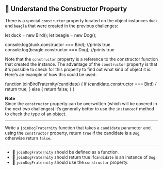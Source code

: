 🚀 Understand the Constructor Property
--------------------------------------

There is a special `constructor` property located on the object instances `duck` and `beagle` that were created in the previous challenges:

let duck = new Bird();
let beagle = new Dog();

console.log(duck.constructor === Bird);  //prints true
console.log(beagle.constructor === Dog);  //prints true

Note that the `constructor` property is a reference to the constructor function that created the instance. The advantage of the `constructor` property is that it's possible to check for this property to find out what kind of object it is. Here's an example of how this could be used:

function joinBirdFraternity(candidate) {
  if (candidate.constructor === Bird) {
    return true;
  } else {
    return false;
  }
}

**Note**  
Since the `constructor` property can be overwritten (which will be covered in the next two challenges) it’s generally better to use the `instanceof` method to check the type of an object.

* * *

Write a `joinDogFraternity` function that takes a `candidate` parameter and, using the `constructor` property, return `true` if the candidate is a `Dog`, otherwise return `false`.

* * *

*   🧪 `joinDogFraternity` should be defined as a function.
*   🧪 `joinDogFraternity` should return true if`candidate` is an instance of `Dog`.
*   🧪 `joinDogFraternity` should use the `constructor` property.